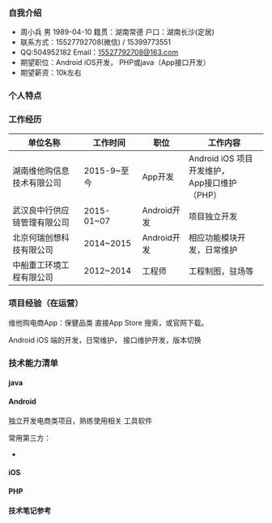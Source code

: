 ### 自我介绍

- 周小兵   男   1989-04-10  籍贯：湖南常德  户口：湖南长沙(定居)
- 联系方式：15527792708(微信)  / 15399773551   
- QQ:504952182   Email：15527792708@163.com
- 期望职位：Android iOS开发， PHP或java（App接口开发）
- 期望薪资：10k左右

### 个人特点



### 工作经历

| 单位名称           | 工作时间       | 职位        | 工作内容                                  |
| -------------- | ---------- | --------- | ------------------------------------- |
| 湖南维他购信息技术有限公司  | 2015-9~至今  | App开发     | Android iOS 项目开发维护，<br />App接口维护（PHP） |
| 武汉良中行供应链管理有限公司 | 2015-01~07 | Android开发 | 项目独立开发                                |
| 北京何瑞创想科技有限公司   | 2014~2015  | Android开发 | 相应功能模块开发，日常维护                         |
| 中船重工环境工程有限公司   | 2012~2014  | 工程师       | 工程制图，驻场等                              |

### 项目经验（在运营）

维他购电商App：保健品类  直接App Store 搜索，或官网下载。

Android iOS 端的开发，日常维护， 接口维护开发，版本切换







































### 技术能力清单

#### java

#### Android

独立开发电商类项目，熟练使用相关 工具软件

常用第三方：

- 

#### iOS

#### PHP

#### 技术笔记参考